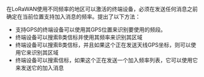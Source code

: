 在LoRaWAN使用不同频率的地区可以激活的终端设备，必须在发送任何消息之前确定在当前位置支持加入消息的频率。提出了以下方法：

* 支持GPS的终端设备可以使用其GPS位置来识别要使用的频段。
* 终端设备可以搜索B类信标并使用其频率来识别其区域
* 终端设备可以搜索B类信标，并且如果这个正在发送天线GPS坐标，则可以使用它来识别其区域
* 终端设备可以搜索信标，如果这个正在发送一个加入频率列表，它可以使用它来发送它的加入消息



